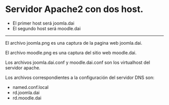 # Servidor Apache2 con dos host.

* El primer host será joomla.dai 
* El segundo host será moodle.dai

---

El archivo joomla.png es una captura de la pagina web joomla.dai.

El archivo moodle.png es una captura del sitio web moodle.dai.

Los archivos joomla.dai.conf y moodle.dai.conf son los virtualhost del servidor apache.

Los archivos correspondientes a la configuración del servidor DNS son:

+ named.conf.local
+ rd.joomla.dai
+ rd.moodle.dai

